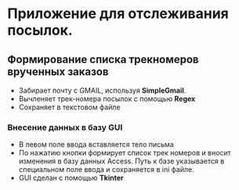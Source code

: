 # Приложение для отслеживания посылок.

## Формирование списка трекномеров врученных заказов
* Забирает почту с GMAIL, используя **SimpleGmail**. 
* Вычленяет трек-номера посылок с помощью **Regex**
* Сохраняет в текстовом файле



### Внесение данных в базу GUI
* В левом поле ввода вставляется тело письма
* По нажатию кнопки формирует список трек номеров и вносит изменения в базу данных Access. Путь к базе указывается в специальном поле ввода и сохраняется в ini файле.
* GUI сделан с помощью **Tkinter**
